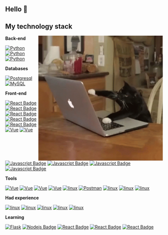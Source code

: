 

## Hello 👋 
## My technology stack

<img align="right" alt="GIF" src="https://github.com/TomilinWow/TomilinWow/blob/main/cat-computer.gif?raw=true" width="398" height="398" />

**Back-end**

[![Python](https://img.shields.io/badge/-Python-ffff00?style=flat-square&labelColor=black&logo=python&logoColor=yellow)](#)  [![Python](https://img.shields.io/badge/-Django-32cd32?style=flat-square&labelColor=black&logo=Django&logoColor=32cd32)](#)  [![Python](https://img.shields.io/badge/-DRF-red?style=flat-square&labelColor=black&logo=Django&logoColor=red)](#) 


**Databases**

[![Postgresql](https://img.shields.io/badge/-Postgresql-%232c3e50?style=flat-square&labelColor=f2f2f2&logo=Postgresql&logoColor=%232c3e50)](#)  [![MySQL](https://img.shields.io/badge/-MySQL-007979?style=flat-square&labelColor=e26d00&logo=MySQL&logoColor=white)](#)


**Front-end**

[![React Badge](https://img.shields.io/badge/-React-61DBFB?style=flat-square&labelColor=black&logo=react&logoColor=61DBFB)](#)  [![React Badge](https://img.shields.io/badge/-Redux-764abc?style=flat-square&labelColor=black&logo=redux&logoColor=764abc)](#)   [![React Badge](https://img.shields.io/badge/-TypeScript-2f74c0?style=flat-square&labelColor=black&logo=typescript&logoColor=2f74c0)](#)  [![React Badge](https://img.shields.io/badge/-GraphQL-de33a6?style=flat-square&labelColor=black&logo=GraphQL&logoColor=de33a6)](#)[![React Badge](https://img.shields.io/badge/-webpack-5299c8?style=flat-square&labelColor=black&logo=webpack&logoColor=75afcc)](#)[![Vue](https://img.shields.io/badge/-MaterialUi-0081cb?style=flat-square&labelColor=black&logo=materialui&logoColor=00b0ff)](#)  [![Vue](https://img.shields.io/badge/-Vue.js-32475b?style=flat-square&labelColor=3fb27f&logo=Vue.js&logoColor=%232c3e50)](#)  [![Javascript Badge](https://img.shields.io/badge/-JavaScript-F0DB4F?style=flat-square&labelColor=black&logo=javascript&logoColor=F0DB4F)](#)  [![Javascript Badge](https://img.shields.io/badge/-HTML5-%23E44D27?style=flat-square&labelColor=black&logo=HTML5&logoColor=%23E44D27)](#)  [![Javascript Badge](https://img.shields.io/badge/-CSS3-blue?style=flat-square&labelColor=black&logo=CSS3&logoColor=blue)](#)    [![Javascript Badge](https://img.shields.io/badge/-Sass-c76494?style=flat-square&labelColor=f2f2f2&logo=sass&logoColor=c76494)](#)


**Tools**

[![Vue](https://img.shields.io/badge/-PyCharm-20d088?style=flat-square&labelColor=f3ef49&logo=PyCharm&logoColor=black)](#) [![Vue](https://img.shields.io/badge/-IntelliJ_IDEA-1778e4?style=flat-square&labelColor=f72f5d&logo=IntelliJIDEA&logoColor=black)](#) [![Vue](https://img.shields.io/badge/-WebStorm-00c7d0?style=flat-square&labelColor=f7e943&logo=WebStorm&logoColor=black)](#) [![Vue](https://img.shields.io/badge/-Visual_Code-28b0ee?style=flat-square&labelColor=0273b7&logo=VisualStudioCode&logoColor=white)](#)  [![linux](https://img.shields.io/badge/-Sublime_Text-363535?style=flat-square&labelColor=434343&logo=sublimetext&logoColor=f79200)](#)  [![Postman](https://img.shields.io/badge/-Postman-FCA121?style=flat-square&labelColor=black&logo=Postman&logoColor=FCA121)](#)  [![linux](https://img.shields.io/badge/-linux-f5d516?style=flat-square&labelColor=f2f2f2&logo=linux&logoColor=black)](#)  [![linux](https://img.shields.io/badge/-git-red?style=flat-square&labelColor=black&logo=git&logoColor=red)](#)  [![linux](https://img.shields.io/badge/-GitHub-181717?style=flat-square&labelColor=gray&logo=GitHub&logoColor=white)](#)  

**Had experience**

[![linux](https://img.shields.io/badge/-CSharp-36018d?style=flat-square&labelColor=986bd1&logo=csharp&logoColor=white)](#) [![linux](https://img.shields.io/badge/-cplusplus-005697?style=flat-square&labelColor=6295cb&logo=cplusplus&logoColor=white)](#)    [![linux](https://img.shields.io/badge/-Java-blue?style=flat-square&labelColor=red&logo=java&logoColor=white)](#) 
[![linux](https://img.shields.io/badge/-PyQT5-3fc74f?style=flat-square&labelColor=f2f2f2&logo=QT&logoColor=3fc74f)](#)  [![linux](https://img.shields.io/badge/-Java_Swing-206998?style=flat-square&labelColor=db1b1a&logo=java&logoColor=white)](#)


**Learning**

[![Flask](https://img.shields.io/badge/-Flask-%232c3e50?style=flat-square&labelColor=black&logo=Flask&logoColor=%232c3e50)](#)  [![Nodejs Badge](https://img.shields.io/badge/-Nodejs-3C873A?style=flat-square&labelColor=black&logo=node.js&logoColor=3C873A)](#)   [![React Badge](https://img.shields.io/badge/-express.js-green?style=flat-square&labelColor=black&logo=express&logoColor=green)](#)     [![React Badge](https://img.shields.io/badge/-mongodb-1d8433?style=flat-square&labelColor=black&logo=mongodb&logoColor=1d8433)](#)    [![React Badge](https://img.shields.io/badge/-TypeScript-2f74c0?style=flat-square&labelColor=black&logo=typescript&logoColor=2f74c0)](#)



